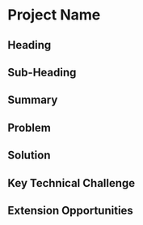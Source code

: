 # Project Name #

## Heading ##

## Sub-Heading ##

## Summary ##

## Problem ##

## Solution ##

## Key Technical Challenge ##

## Extension Opportunities ##


